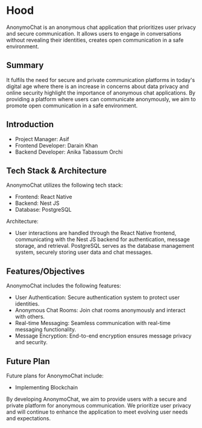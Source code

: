 # Hood

AnonymoChat is an anonymous chat application that prioritizes user privacy and secure communication. It allows users to engage in conversations without revealing their identities, creates open communication in a safe environment.

## Summary

It fulfils the need for secure and private communication platforms in today's digital age where there is an increase in concerns about data privacy and online security highlight the importance of anonymous chat applications. By providing a platform where users can communicate anonymously, we aim to promote open communication in a safe environment.

## Introduction

- Project Manager: Asif
- Frontend Developer: Darain Khan
- Backend Developer: Anika Tabassum Orchi

## Tech Stack & Architecture

AnonymoChat utilizes the following tech stack:
- Frontend: React Native
- Backend: Nest JS
- Database: PostgreSQL

Architecture:
- User interactions are handled through the React Native frontend, communicating with the Nest JS backend for authentication, message storage, and retrieval. PostgreSQL serves as the database management system, securely storing user data and chat messages.

## Features/Objectives

AnonymoChat includes the following features:
- User Authentication: Secure authentication system to protect user identities.
- Anonymous Chat Rooms: Join chat rooms anonymously and interact with others.
- Real-time Messaging: Seamless communication with real-time messaging functionality.
- Message Encryption: End-to-end encryption ensures message privacy and security.

## Future Plan

Future plans for AnonymoChat include:
- Implementing Blockchain

By developing AnonymoChat, we aim to provide users with a secure and private platform for anonymous communication. We prioritize user privacy and will continue to enhance the application to meet evolving user needs and expectations.

